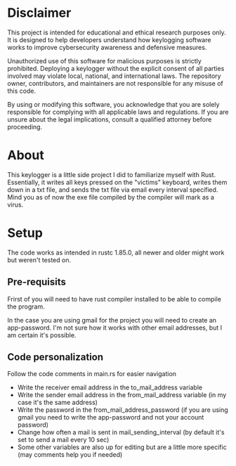 # Disclaimer
This project is intended for educational and ethical research purposes only. It is designed to help developers understand how keylogging software works to improve cybersecurity awareness and defensive measures.

Unauthorized use of this software for malicious purposes is strictly prohibited.
Deploying a keylogger without the explicit consent of all parties involved may violate local, national, and international laws. The repository owner, contributors, and maintainers are not responsible for any misuse of this code.

By using or modifying this software, you acknowledge that you are solely responsible for complying with all applicable laws and regulations. If you are unsure about the legal implications, consult a qualified attorney before proceeding.

# About
This keylogger is a little side project I did to familiarize myself with Rust. Essentially, it writes all keys pressed on the "victims" keyboard, writes them down in a txt file, and sends the txt file via email every interval specified. Mind you as of now the exe file compiled by the compiler will mark as a virus.

# Setup
The code works as intended in rustc 1.85.0, all newer and older might work but weren't tested on.
## Pre-requisits
Frirst of you will need to have rust compiler installed to be able to compile the program.

In the case you are using gmail for the project you will need to create an app-password. I'm not sure how it works with other email addresses, but I am certain it's possible.
## Code personalization 
Follow the code comments in main.rs for easier navigation
- Write the receiver email address in the to_mail_address variable
- Write the sender email address in the from_mail_address variable (in my case it's the same address)
- Write the password in the from_mail_address_password (if you are using gmail you need to write the app-password and not your account password)
- Change how often a mail is sent in mail_sending_interval (by default it's set to send a mail every 10 sec)
- Some other variables are also up for editing but are a little more specific (may comments help you if needed)
